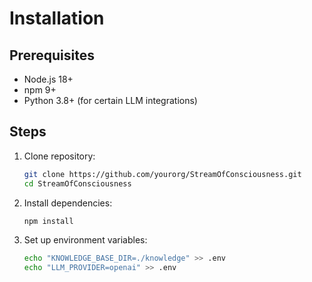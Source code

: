 # Installation

## Prerequisites

- Node.js 18+
- npm 9+
- Python 3.8+ (for certain LLM integrations)
  
## Steps

1. Clone repository:
   ```bash
   git clone https://github.com/yourorg/StreamOfConsciousness.git
   cd StreamOfConsciousness
   ```

2. Install dependencies:
   ```bash
   npm install
   ```

3. Set up environment variables:
   ```bash
   echo "KNOWLEDGE_BASE_DIR=./knowledge" >> .env
   echo "LLM_PROVIDER=openai" >> .env
   ```
